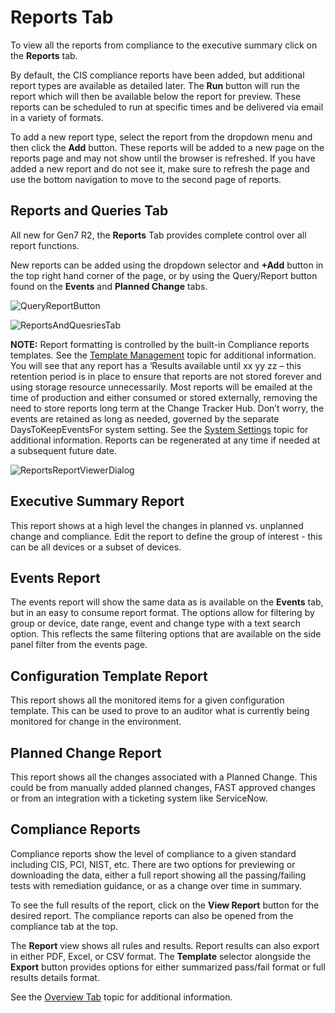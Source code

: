 # Reports Tab

To view all the reports from compliance to the executive summary click on the **Reports** tab.

By default, the CIS compliance reports have been added, but additional report types are available as
detailed later. The **Run** button will run the report which will then be available below the report
for preview. These reports can be scheduled to run at specific times and be delivered via email in a
variety of formats.

To add a new report type, select the report from the dropdown menu and then click the **Add**
button. These reports will be added to a new page on the reports page and may not show until the
browser is refreshed. If you have added a new report and do not see it, make sure to refresh the
page and use the bottom navigation to move to the second page of reports.

## Reports and Queries Tab

All new for Gen7 R2, the **Reports** Tab provides complete control over all report functions.

New reports can be added using the dropdown selector and **+Add** button in the top right hand
corner of the page, or by using the Query/Report button found on the **Events** and **Planned
Change** tabs.

![QueryReportButton](/img/versioned_docs/changetracker_8.0/changetracker/admin/tabs/queryreportbutton.webp)

![ReportsAndQuesriesTab](/img/versioned_docs/changetracker_8.0/changetracker/admin/tabs/reportsandquesriestab.webp)

**NOTE:** Report formatting is controlled by the built-in Compliance reports templates. See the
[Template Management](/docs/changetracker/8.0/changetracker/admin/compliancereportstemplates.md) topic for additional information. You will
see that any report has a ‘Results available until xx yy zz – this retention period is in place to
ensure that reports are not stored forever and using storage resource unnecessarily. Most reports
will be emailed at the time of production and either consumed or stored externally, removing the
need to store reports long term at the Change Tracker Hub. Don’t worry, the events are retained as
long as needed, governed by the separate DaysToKeepEventsFor system setting. See the
[System Settings](/docs/changetracker/8.0/changetracker/admin/settings/systemsettings.md) topic for additional information. Reports can be
regenerated at any time if needed at a subsequent future date.

![ReportsReportViewerDialog](/img/versioned_docs/changetracker_8.0/changetracker/admin/tabs/reportsreportviewerdialog.webp)

## Executive Summary Report

This report shows at a high level the changes in planned vs. unplanned change and compliance. Edit
the report to define the group of interest - this can be all devices or a subset of devices.

## Events Report

The events report will show the same data as is available on the **Events** tab, but in an easy to
consume report format. The options allow for filtering by group or device, date range, event and
change type with a text search option. This reflects the same filtering options that are available
on the side panel filter from the events page.

## Configuration Template Report

This report shows all the monitored items for a given configuration template. This can be used to
prove to an auditor what is currently being monitored for change in the environment.

## Planned Change Report

This report shows all the changes associated with a Planned Change. This could be from manually
added planned changes, FAST approved changes or from an integration with a ticketing system like
ServiceNow.

## Compliance Reports

Compliance reports show the level of compliance to a given standard including CIS, PCI, NIST, etc.
There are two options for previewing or downloading the data, either a full report showing all the
passing/failing tests with remediation guidance, or as a change over time in summary.

To see the full results of the report, click on the **View Report** button for the desired report.
The compliance reports can also be opened from the compliance tab at the top.

The **Report** view shows all rules and results. Report results can also export in either PDF,
Excel, or CSV format. The **Template** selector alongside the **Export** button provides options for
either summarized pass/fail format or full results details format.

See the [Overview Tab](/docs/changetracker/8.0/changetracker/admin/tabs/complianceoverviewtab.md) topic for additional information.
